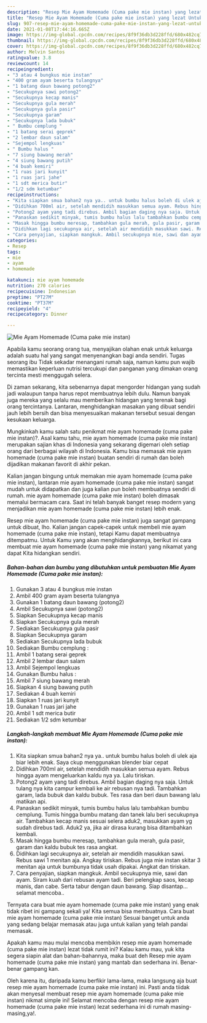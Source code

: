 ```yaml
---
description: "Resep Mie Ayam Homemade (Cuma pake mie instan) yang lezat Untuk Jualan"
title: "Resep Mie Ayam Homemade (Cuma pake mie instan) yang lezat Untuk Jualan"
slug: 907-resep-mie-ayam-homemade-cuma-pake-mie-instan-yang-lezat-untuk-jualan
date: 2021-01-08T17:44:16.665Z
image: https://img-global.cpcdn.com/recipes/8f9f36db3d228ffd/680x482cq70/mie-ayam-homemade-cuma-pake-mie-instan-foto-resep-utama.jpg
thumbnail: https://img-global.cpcdn.com/recipes/8f9f36db3d228ffd/680x482cq70/mie-ayam-homemade-cuma-pake-mie-instan-foto-resep-utama.jpg
cover: https://img-global.cpcdn.com/recipes/8f9f36db3d228ffd/680x482cq70/mie-ayam-homemade-cuma-pake-mie-instan-foto-resep-utama.jpg
author: Melvin Santos
ratingvalue: 3.8
reviewcount: 14
recipeingredient:
- "3 atau 4 bungkus mie instan"
- "400 gram ayam beserta tulangnya"
- "1 batang daun bawang potong2"
- "Secukupnya sawi potong2"
- "Secukupnya kecap manis"
- "Secukupnya gula merah"
- "Secukupnya gula pasir"
- "Secukupnya garam"
- "Secukupnya lada bubuk"
- " Bumbu cemplung "
- "1 batang serai geprek"
- "2 lembar daun salam"
- "Sejempol lengkuas"
- " Bumbu halus "
- "7 siung bawang merah"
- "4 siung bawang putih"
- "4 buah kemiri"
- "1 ruas jari kunyit"
- "1 ruas jari jahe"
- "1 sdt merica butir"
- "1/2 sdm ketumbar"
recipeinstructions:
- "Kita siapkan smua bahan2 nya ya.. untuk bumbu halus boleh di ulek aja biar lebih enak. Saya ckup menggunakan blender biar cepat"
- "Didihkan 700ml air, setelah mendidih masukkan semua ayam. Rebus hingga ayam mengeluarkan kaldu nya ya. Lalu tiriskan."
- "Potong2 ayam yang tadi direbus. Ambil bagian daging nya saja. Untuk tulang nya kita campur kembali ke air rebusan nya tadi. Tambahkan garam, lada bubuk dan kaldu bubuk. Tes rasa dan beri daun bawang lalu matikan api."
- "Panaskan sedikit minyak, tumis bumbu halus lalu tambahkan bumbu cemplung. Tumis hingga bumbu matang dan tanek lalu beri secukupnya air. Tambahkan kecap manis sesuai selera aduk2, masukkan ayam yg sudah direbus tadi. Aduk2 ya, jika air dirasa kurang bisa ditambahkan kembali."
- "Masak hingga bumbu meresap, tambahkan gula merah, gula pasir, garam dan kaldu bubuk tes rasa angkat."
- "Didihkan lagi secukupnya air, setelah air mendidih masukkan sawi. Rebus sawi 1 menitan aja. Angkay tiriskan. Rebus juga mie instan skitar 3 menitan aja untuk bumbunya tidak usah dipakai. Angkat dan tiriskan."
- "Cara penyajian, siapkan mangkuk. Ambil secukupnya mie, sawi dan ayam. Siram kuah dari rebusan ayam tadi. Beri pelengkap saos, kecap manis, dan cabe. Serta tabur dengan daun bawang. Siap disantap... selamat mencoba.."
categories:
- Resep
tags:
- mie
- ayam
- homemade

katakunci: mie ayam homemade 
nutrition: 270 calories
recipecuisine: Indonesian
preptime: "PT27M"
cooktime: "PT37M"
recipeyield: "4"
recipecategory: Dinner

---
```



![Mie Ayam Homemade (Cuma pake mie instan)](https://img-global.cpcdn.com/recipes/8f9f36db3d228ffd/680x482cq70/mie-ayam-homemade-cuma-pake-mie-instan-foto-resep-utama.jpg)

Apabila kamu seorang orang tua, menyajikan olahan enak untuk keluarga adalah suatu hal yang sangat menyenangkan bagi anda sendiri. Tugas seorang ibu Tidak sekadar menangani rumah saja, namun kamu pun wajib memastikan keperluan nutrisi tercukupi dan panganan yang dimakan orang tercinta mesti menggugah selera.

Di zaman  sekarang, kita sebenarnya dapat mengorder hidangan yang sudah jadi walaupun tanpa harus repot membuatnya lebih dulu. Namun banyak juga mereka yang selalu mau memberikan hidangan yang terenak bagi orang tercintanya. Lantaran, menghidangkan masakan yang dibuat sendiri jauh lebih bersih dan bisa menyesuaikan makanan tersebut sesuai dengan kesukaan keluarga. 



Mungkinkah kamu salah satu penikmat mie ayam homemade (cuma pake mie instan)?. Asal kamu tahu, mie ayam homemade (cuma pake mie instan) merupakan sajian khas di Indonesia yang sekarang digemari oleh setiap orang dari berbagai wilayah di Indonesia. Kamu bisa memasak mie ayam homemade (cuma pake mie instan) buatan sendiri di rumah dan boleh dijadikan makanan favorit di akhir pekan.

Kalian jangan bingung untuk memakan mie ayam homemade (cuma pake mie instan), lantaran mie ayam homemade (cuma pake mie instan) sangat mudah untuk didapatkan dan juga kalian pun boleh membuatnya sendiri di rumah. mie ayam homemade (cuma pake mie instan) boleh dimasak memalui bermacam cara. Saat ini telah banyak banget resep modern yang menjadikan mie ayam homemade (cuma pake mie instan) lebih enak.

Resep mie ayam homemade (cuma pake mie instan) juga sangat gampang untuk dibuat, lho. Kalian jangan capek-capek untuk membeli mie ayam homemade (cuma pake mie instan), tetapi Kamu dapat membuatnya ditempatmu. Untuk Kamu yang akan menghidangkannya, berikut ini cara membuat mie ayam homemade (cuma pake mie instan) yang nikamat yang dapat Kita hidangkan sendiri.

<!--inarticleads1-->

##### Bahan-bahan dan bumbu yang dibutuhkan untuk pembuatan Mie Ayam Homemade (Cuma pake mie instan):

1. Gunakan 3 atau 4 bungkus mie instan
1. Ambil 400 gram ayam beserta tulangnya
1. Gunakan 1 batang daun bawang (potong2)
1. Ambil Secukupnya sawi (potong2)
1. Siapkan Secukupnya kecap manis
1. Siapkan Secukupnya gula merah
1. Sediakan Secukupnya gula pasir
1. Siapkan Secukupnya garam
1. Sediakan Secukupnya lada bubuk
1. Sediakan  Bumbu cemplung :
1. Ambil 1 batang serai geprek
1. Ambil 2 lembar daun salam
1. Ambil Sejempol lengkuas
1. Gunakan  Bumbu halus :
1. Ambil 7 siung bawang merah
1. Siapkan 4 siung bawang putih
1. Sediakan 4 buah kemiri
1. Siapkan 1 ruas jari kunyit
1. Gunakan 1 ruas jari jahe
1. Ambil 1 sdt merica butir
1. Sediakan 1/2 sdm ketumbar




<!--inarticleads2-->

##### Langkah-langkah membuat Mie Ayam Homemade (Cuma pake mie instan):

1. Kita siapkan smua bahan2 nya ya.. untuk bumbu halus boleh di ulek aja biar lebih enak. Saya ckup menggunakan blender biar cepat
1. Didihkan 700ml air, setelah mendidih masukkan semua ayam. Rebus hingga ayam mengeluarkan kaldu nya ya. Lalu tiriskan.
1. Potong2 ayam yang tadi direbus. Ambil bagian daging nya saja. Untuk tulang nya kita campur kembali ke air rebusan nya tadi. Tambahkan garam, lada bubuk dan kaldu bubuk. Tes rasa dan beri daun bawang lalu matikan api.
1. Panaskan sedikit minyak, tumis bumbu halus lalu tambahkan bumbu cemplung. Tumis hingga bumbu matang dan tanek lalu beri secukupnya air. Tambahkan kecap manis sesuai selera aduk2, masukkan ayam yg sudah direbus tadi. Aduk2 ya, jika air dirasa kurang bisa ditambahkan kembali.
1. Masak hingga bumbu meresap, tambahkan gula merah, gula pasir, garam dan kaldu bubuk tes rasa angkat.
1. Didihkan lagi secukupnya air, setelah air mendidih masukkan sawi. Rebus sawi 1 menitan aja. Angkay tiriskan. Rebus juga mie instan skitar 3 menitan aja untuk bumbunya tidak usah dipakai. Angkat dan tiriskan.
1. Cara penyajian, siapkan mangkuk. Ambil secukupnya mie, sawi dan ayam. Siram kuah dari rebusan ayam tadi. Beri pelengkap saos, kecap manis, dan cabe. Serta tabur dengan daun bawang. Siap disantap... selamat mencoba..




Ternyata cara buat mie ayam homemade (cuma pake mie instan) yang enak tidak ribet ini gampang sekali ya! Kita semua bisa membuatnya. Cara buat mie ayam homemade (cuma pake mie instan) Sesuai banget untuk anda yang sedang belajar memasak atau juga untuk kalian yang telah pandai memasak.

Apakah kamu mau mulai mencoba membikin resep mie ayam homemade (cuma pake mie instan) lezat tidak rumit ini? Kalau kamu mau, yuk kita segera siapin alat dan bahan-bahannya, maka buat deh Resep mie ayam homemade (cuma pake mie instan) yang mantab dan sederhana ini. Benar-benar gampang kan. 

Oleh karena itu, daripada kamu berfikir lama-lama, maka langsung aja buat resep mie ayam homemade (cuma pake mie instan) ini. Pasti anda tiidak akan menyesal membuat resep mie ayam homemade (cuma pake mie instan) nikmat simple ini! Selamat mencoba dengan resep mie ayam homemade (cuma pake mie instan) lezat sederhana ini di rumah masing-masing,ya!.

